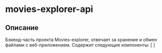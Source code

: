 # movies-explorer-api

## Описание
Бэкенд-часть проекта Movies-explorer, отвечает за хранение и обмен файлами с веб-приложением. 
Содержит следующие компоненты:
[ ]

